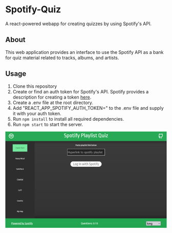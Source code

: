 # Spotify-Quiz
A react-powered webapp for creating quizzes by using Spotify's API.

## About
This web application provides an interface to use the Spotify API as a bank for quiz material related to tracks, albums, and artists.

## Usage
1. Clone this repository
2. Create or find an auth token for Spotify's API. Spotify provides a description for creating a token [here](https://developer.spotify.com/documentation/general/guides/authorization/client-credentials/).
3. Create a .env file at the root directory.
4. Add "REACT_APP_SPOTIFY_AUTH_TOKEN=" to the .env file and supply it with your auth token.
5. Run `npm install` to install all required dependencies.
6. Run `npm start` to start the server.

![Screenshot of Spotify Quiz's interface](./screenshot.png)